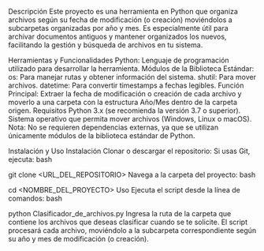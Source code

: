 Descripción
Este proyecto es una herramienta en Python que organiza archivos según su fecha de modificación (o creación) moviéndolos a subcarpetas organizadas por año y mes. Es especialmente útil para archivar documentos antiguos y mantener organizados los nuevos, facilitando la gestión y búsqueda de archivos en tu sistema.

Herramientas y Funcionalidades
Python: Lenguaje de programación utilizado para desarrollar la herramienta.
Módulos de la Biblioteca Estándar:
os: Para manejar rutas y obtener información del sistema.
shutil: Para mover archivos.
datetime: Para convertir timestamps a fechas legibles.
Función Principal: Extraer la fecha de modificación o creación de cada archivo y moverlo a una carpeta con la estructura Año/Mes dentro de la carpeta origen.
Requisitos
Python 3.x (se recomienda la versión 3.7 o superior).
Sistema operativo que permita mover archivos (Windows, Linux o macOS).
Nota: No se requieren dependencias externas, ya que se utilizan únicamente módulos de la biblioteca estándar de Python.

Instalación y Uso
Instalación
Clonar o descargar el repositorio:
Si usas Git, ejecuta:
bash

git clone <URL_DEL_REPOSITORIO>
Navega a la carpeta del proyecto:
bash

cd <NOMBRE_DEL_PROYECTO>
Uso
Ejecuta el script desde la línea de comandos:
bash

python Clasificador_de_archivos.py
Ingresa la ruta de la carpeta que contiene los archivos que deseas clasificar cuando se te solicite.
El script procesará cada archivo, moviéndolo a la subcarpeta correspondiente según su año y mes de modificación (o creación).
